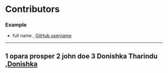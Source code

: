 # Contributors

### Example
- full name , [GitHub username](link)

---
1 opara prosper
2 john doe
3 Donishka Tharindu ,[Donishka](https://github.com/Donishka)
---